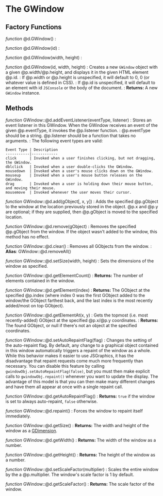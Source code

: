 The GWindow
===========

Factory Functions
-----------------

*function* @d.GWindow()
: 
 
*function* @d.GWindow(id)
: 
 
*function* @d.GWindow(width, height)
: 

*function* @d.GWindow(id, width, height)
:   Creates a new `GWindow` object with a given @p.width/@p.height,
    and displays it in the given HTML element @p.id.
:   If @p.width or @p.height is unspecified, it will default to 0, 0 (or whatever value is defined in CSS).
:   If @p.id is unspecified, it will default to an element with id `JSConsole` or the body of the document.
: **Returns:**  A new `GWindow` instance.


Methods
-------

*function* GWindow::@d.addEventListener(eventType, listener)
:   Stores an event listener in this GWindow. When the GWindow receives an event of the
    given @p.eventType, it invokes the @p.listener function.
:   @p.eventType should be a string. @p.listener should be a function that takes no arguments.
:   The following event types are valid:

    Event Type | Description
    -----------|------------
    click      | Invoked when a user finishes clicking, but not dragging, the GWindow.
    dblclick   | Invoked when a user double-clicks the GWindow.
    mousedown  | Invoked when a user's mouse clicks down on the GWindow.
    mouseup    | Invoked when a user's mouse button releases on the GWindow.
    drag       | Invoked when a user is holding down their mouse button, and moving their mouse.
    mousemove  | Invoked whenever the user moves their cursor.

*function* GWindow::@d.add(gObject[, x, y])
:   Adds the specified @p.gObject to the window at the location previously
stored in the object. @p.x and @p.y are optional; if they are supplied, then @p.gObject is moved
to the specified location.

*function* GWindow::@d.remove(gObject)
:   Removes the specified @p.gObject from the window. If the object wasn't added to
 the window, this method has no effect.

*function* GWindow::@d.clear()
:   Removes all GObjects from the window.
:   **Alias**: GWindow::@d.removeAll()

*function* GWindow::@d.setSize(width, height)
:   Sets the dimensions of the window as specified.

*function* GWindow::@d.getElementCount()
:   **Returns:** The number of elements contained in the window.

*function* GWindow::@d.getElement(index)
:   **Returns:** The GObject at the specified @p.index (where index 0 was the first GObject added
    to the window/the GObject farthest back, and the last index is the most recently added/most on top GObject).

*function* GWindow::@d.getElementAt(x, y)
:   Gets the topmost (i.e. most recently-added) GObject at the specified @p.x/@p.y coordinates.
:   **Returns:** The found GObject, or null if there's not an object at the specified coordinates.

*function* GWindow::@d.setAutoRepaintFlag(flag)
:   Changes the setting of the auto-repaint flag.  By default, any change
    to a graphical object contained in this window automatically triggers
    a repaint of the window as a whole.  While this behavior makes it
    easier to use JSGraphics, it has the disadvantage that repaint
    requests come much more frequently than necessary.  You can disable
    this feature by calling `gwindowObj.setAutoRepaintFlag(false)`, but you must then
    make explicit calls to `gwindowObj.repaint()` whenever you want to update the
    display.  The advantage of this model is that you can then make many
    different changes and have them all appear at once with a single
    repaint call.

*function* GWindow::@d.getAutoRepaintFlag()
:   **Returns:** `true` if the window is set to always auto-repaint, `false` otherwise.

*function* GWindow::@d.repaint()
:   Forces the window to repaint itself immediately.

*function* GWindow::@d.getSize()
:   **Returns:** The width and height of the window as a [GDimension](util/gdimension.md).

*function* GWindow::@d.getWidth()
:   **Returns:** The width of the window as a number.

*function* GWindow::@d.getHeight()
:   **Returns:** The height of the window as a number.

*function* GWindow::@d.setScaleFactor(multiplier)
:   Scales the entire window by the a @p.multiplier. The window's scale factor is 1 by default.

*function* GWindow::@d.getScaleFactor()
:   **Returns:** The scale factor of the window.